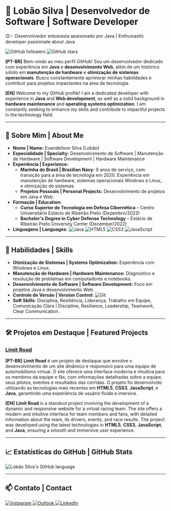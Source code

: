# 🚀 Lobão Silva | Desenvolvedor de Software | Software Developer
😊✨ Desenvolvedor entusiasta apaixonado por Java | Enthusiastic developer passionate about Java <br>
<!-- 💻🚀 Estudante de Java, Android Studio e Eclipse | Java, Android Studio and Eclipse student -->

![GitHub followers](https://img.shields.io/github/followers/lobaosilva?style=social)
![GitHub stars](https://img.shields.io/github/stars/lobaosilva?style=social)

**[PT-BR]** Bem-vindo ao meu perfil GitHub! Sou um desenvolvedor dedicado com experiência em **Java** e **desenvolvimento Web**, além de um histórico sólido em **manutenção de hardware** e **otimização de sistemas operacionais**. Busco constantemente aprimorar minhas habilidades e contribuir para projetos impactantes na área de tecnologia.

**[EN]** Welcome to my GitHub profile! I am a dedicated developer with experience in **Java** and **Web development**, as well as a solid background in **hardware maintenance** and **operating systems optimization**. I am constantly seeking to enhance my skills and contribute to impactful projects in the technology field.

---

## 📌 **Sobre Mim | About Me**

- **Nome | Name:** Evandeilson Silva (Lobão)
- **Especialidade | Specialty:** Desenvolvimento de Software | Manutenção de Hardware | Software Development | Hardware Maintenance
- **Experiência | Experience:** 
  - **Marinha do Brasil | Brazilian Navy:** 9 anos de serviço, com transição para a área de tecnologia em 2020. Experiência em manutenção de hardware, sistemas operacionais Windows e Linux, e otimização de sistemas.
  - **Projetos Pessoais | Personal Projects:** Desenvolvimento de projetos em Java e Web.
- **Formação | Education:** 
  - **Curso Superior de Tecnologia em Defesa Cibernética** – Centro Universitário Estácio de Ribeirão Preto (Dezembro/2022)
  - **Bachelor's Degree in Cyber Defense Technology** – Estácio de Ribeirão Preto University Center (December/2022)
- **Linguagens | Languages:** ![Java](https://img.shields.io/badge/-Java-007396?logo=java&logoColor=white) ![HTML5](https://img.shields.io/badge/-HTML5-E34F26?logo=html5&logoColor=white) ![CSS3](https://img.shields.io/badge/-CSS3-1572B6?logo=css3&logoColor=white) ![JavaScript](https://img.shields.io/badge/-JavaScript-F7DF1E?logo=javascript&logoColor=white)

---

## 🎯 **Habilidades | Skills**

- **Otimização de Sistemas | Systems Optimization:** Experiência com Windows e Linux.
- **Manutenção de Hardware | Hardware Maintenance:** Diagnóstico e resolução de problemas em computadores e notebooks.
- **Desenvolvimento de Software | Software Development:** Foco em projetos Java e desenvolvimento Web.
- **Controle de Versão | Version Control:** ![Git](https://img.shields.io/badge/-Git-F05032?logo=git&logoColor=white)
- **Soft Skills:** Disciplina, Resiliência, Liderança, Trabalho em Equipe, Comunicação Clara | Discipline, Resilience, Leadership, Teamwork, Clear Communication.

---

## 🛠️ **Projetos em Destaque | Featured Projects**

### [**Limit Road**](http://www.limitroad.com.br)
**[PT-BR]** **Limit Road** é um projeto de destaque que envolve o desenvolvimento de um site dinâmico e responsivo para uma equipe de automobilismo virtual. O site oferece uma interface moderna e intuitiva para os membros da equipe e fãs, com informações detalhadas sobre a equipe, seus pilotos, eventos e resultados das corridas. O projeto foi desenvolvido utilizando as tecnologias mais recentes em **HTML5**, **CSS3**, **JavaScript**, e **Java**, garantindo uma experiência de usuário fluida e imersiva.

**[EN]** **Limit Road** is a standout project involving the development of a dynamic and responsive website for a virtual racing team. The site offers a modern and intuitive interface for team members and fans, with detailed information about the team, its drivers, events, and race results. The project was developed using the latest technologies in **HTML5**, **CSS3**, **JavaScript**, and **Java**, ensuring a smooth and immersive user experience.

---

## 📈 **Estatísticas do GitHub | GitHub Stats**

<!-- ![Lobão Silva's GitHub stats](https://github-readme-stats.vercel.app/api?username=lobaosilva&show_icons=true&theme=dark) -->
![Lobão Silva's GitHub language](https://github-readme-stats.vercel.app/api/top-langs/?username=lobaosilva&layout=compact&langs_count=4&theme=dark)

---

## 📫 **Contato | Contact**

<p align="left">
  <a href="https://instagram.com/lobaosilvaav" target="_blank">
    <img src="https://img.shields.io/badge/-Instagram-%23E4405F?style=for-the-badge&logo=instagram&logoColor=white" alt="Instagram" />
  </a>
  <a href="mailto:esilva.code@outlook.com">
    <img src="https://img.shields.io/badge/Outlook-0078D4?style=for-the-badge&logo=microsoftoutlook&logoColor=white" alt="Outlook" />
  </a>
  <a href="https://www.linkedin.com/in/evandeilson-silva-64b20028a/" target="_blank" rel="noopener noreferrer">
    <img src="https://img.shields.io/badge/-LinkedIn-%230077B5?style=for-the-badge&logo=linkedin&logoColor=white" alt="LinkedIn" />
  </a>   
</p>

<!--
---

## 📝 **Licença | License**

**[PT-BR]** Este projeto está sob a licença MIT. Veja o arquivo [LICENSE](LICENSE) para mais detalhes.  
**[EN]** This project is licensed under the MIT License. See the [LICENSE](LICENSE) file for more details.
-->
